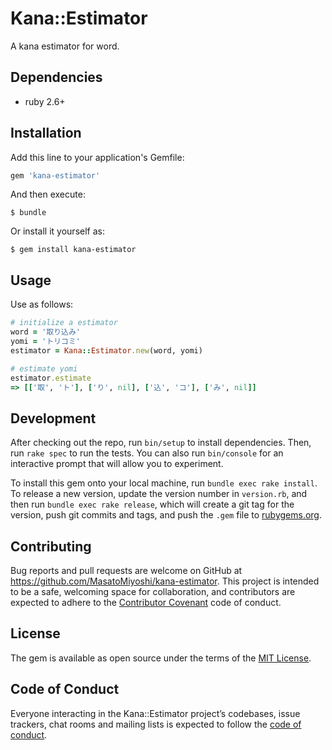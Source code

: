 # Kana::Estimator

A kana estimator for word.

## Dependencies

- ruby 2.6+

## Installation

Add this line to your application's Gemfile:

```ruby
gem 'kana-estimator'
```

And then execute:

    $ bundle

Or install it yourself as:

    $ gem install kana-estimator

## Usage

Use as follows:

```ruby
# initialize a estimator
word = '取り込み'
yomi = 'トリコミ'
estimator = Kana::Estimator.new(word, yomi)

# estimate yomi
estimator.estimate
=> [['取', 'ト'], ['り', nil], ['込', 'コ'], ['み', nil]]
```

## Development

After checking out the repo, run `bin/setup` to install dependencies. Then, run `rake spec` to run the tests. You can also run `bin/console` for an interactive prompt that will allow you to experiment.

To install this gem onto your local machine, run `bundle exec rake install`. To release a new version, update the version number in `version.rb`, and then run `bundle exec rake release`, which will create a git tag for the version, push git commits and tags, and push the `.gem` file to [rubygems.org](https://rubygems.org).

## Contributing

Bug reports and pull requests are welcome on GitHub at https://github.com/MasatoMiyoshi/kana-estimator. This project is intended to be a safe, welcoming space for collaboration, and contributors are expected to adhere to the [Contributor Covenant](http://contributor-covenant.org) code of conduct.

## License

The gem is available as open source under the terms of the [MIT License](https://opensource.org/licenses/MIT).

## Code of Conduct

Everyone interacting in the Kana::Estimator project’s codebases, issue trackers, chat rooms and mailing lists is expected to follow the [code of conduct](https://github.com/MasatoMiyoshi/kana-estimator/blob/master/CODE_OF_CONDUCT.md).

